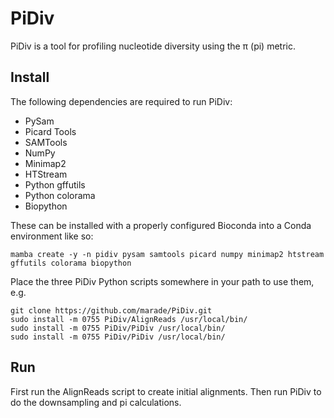 # PiDiv
PiDiv is a tool for profiling nucleotide diversity using the π (pi) metric.
## Install
The following dependencies are required to run PiDiv:
* PySam
* Picard Tools
* SAMTools
* NumPy
* Minimap2
* HTStream
* Python gffutils
* Python colorama
* Biopython

These can be installed with a properly configured Bioconda into a Conda environment like so:

    mamba create -y -n pidiv pysam samtools picard numpy minimap2 htstream gffutils colorama biopython

Place the three PiDiv Python scripts somewhere in your path to use them, e.g.

    git clone https://github.com/marade/PiDiv.git
    sudo install -m 0755 PiDiv/AlignReads /usr/local/bin/
    sudo install -m 0755 PiDiv/PiDiv /usr/local/bin/
    sudo install -m 0755 PiDiv/PiDiv /usr/local/bin/
    
## Run

First run the AlignReads script to create initial alignments. Then run PiDiv to do the downsampling and pi calculations.
